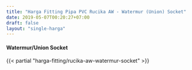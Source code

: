 ```yaml
---
title: "Harga Fitting Pipa PVC Rucika AW - Watermur (Union) Socket"
date: 2019-05-07T00:20:27+07:00
draft: false
layout: "single-harga"
---
```


#### Watermur/Union Socket

{{< partial "harga-fitting/rucika-aw-watermur-socket" >}}
